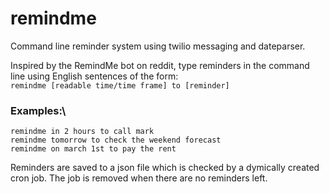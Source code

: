 # remindme

Command line reminder system using twilio messaging and dateparser.

Inspired by the RemindMe bot on reddit, type reminders in the command line using English sentences of the form:\
`remindme [readable time/time frame] to [reminder]`

### Examples:\
`remindme in 2 hours to call mark`\
`remindme tomorrow to check the weekend forecast`\
`remindme on march 1st to pay the rent`

Reminders are saved to a json file which is checked by a dymically created cron job. The job is removed when there are no reminders left.
